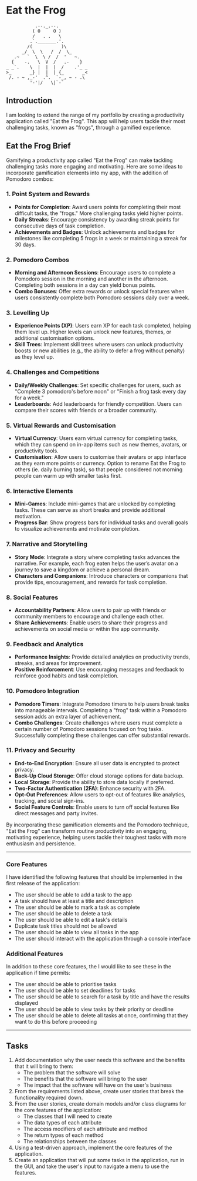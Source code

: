 # Eat the Frog

```
           .--._.--.
          ( O     O )
          /   . .   \
         .`._______.'.
        /(           )\
      _/  \  \   /  /  \_
   .~   `  \  \ /  /  '   ~.
  {    -.   \  V  /   .-    }
_ _`.    \  |  |  |  /    .'_ _
>_       _} |  |  | {_       _<
 /. - ~ ,_-'  .^.  `-_, ~ - .\
         '-'|/   \|`-`   
```

## Introduction

I am looking to extend the range of my portfolio by creating a productivity application called "Eat the Frog". This app will help users tackle their most challenging tasks, known as "frogs", through a gamified experience.

## Eat the Frog Brief

Gamifying a productivity app called "Eat the Frog" can make tackling challenging tasks more engaging and motivating. Here are some ideas to incorporate gamification elements into my app, with the addition of Pomodoro combos:

### 1. **Point System and Rewards**
- **Points for Completion**: Award users points for completing their most difficult tasks, the "frogs." More challenging tasks yield higher points.
- **Daily Streaks**: Encourage consistency by awarding streak points for consecutive days of task completion.
- **Achievements and Badges**: Unlock achievements and badges for milestones like completing 5 frogs in a week or maintaining a streak for 30 days.

### 2. **Pomodoro Combos**
- **Morning and Afternoon Sessions**: Encourage users to complete a Pomodoro session in the morning and another in the afternoon. Completing both sessions in a day can yield bonus points.
- **Combo Bonuses**: Offer extra rewards or unlock special features when users consistently complete both Pomodoro sessions daily over a week.

### 3. **Levelling Up**
- **Experience Points (XP)**: Users earn XP for each task completed, helping them level up. Higher levels can unlock new features, themes, or additional customisation options.
- **Skill Trees**: Implement skill trees where users can unlock productivity boosts or new abilities (e.g., the ability to defer a frog without penalty) as they level up.

### 4. **Challenges and Competitions**
- **Daily/Weekly Challenges**: Set specific challenges for users, such as "Complete 3 pomodoro's before noon" or "Finish a frog task every day for a week."
- **Leaderboards**: Add leaderboards for friendly competition. Users can compare their scores with friends or a broader community.

### 5. **Virtual Rewards and Customisation**
- **Virtual Currency**: Users earn virtual currency for completing tasks, which they can spend on in-app items such as new themes, avatars, or productivity tools.
- **Customisation**: Allow users to customise their avatars or app interface as they earn more points or currency. Option to rename Eat the Frog to others (ie. daily burning task), so that people considered not morning people can warm up with smaller tasks first.

### 6. **Interactive Elements**
- **Mini-Games**: Include mini-games that are unlocked by completing tasks. These can serve as short breaks and provide additional motivation.
- **Progress Bar**: Show progress bars for individual tasks and overall goals to visualize achievements and motivate completion.

### 7. **Narrative and Storytelling**
- **Story Mode**: Integrate a story where completing tasks advances the narrative. For example, each frog eaten helps the user’s avatar on a journey to save a kingdom or achieve a personal dream.
- **Characters and Companions**: Introduce characters or companions that provide tips, encouragement, and rewards for task completion.

### 8. **Social Features**
- **Accountability Partners**: Allow users to pair up with friends or community members to encourage and challenge each other.
- **Share Achievements**: Enable users to share their progress and achievements on social media or within the app community.

### 9. **Feedback and Analytics**
- **Performance Insights**: Provide detailed analytics on productivity trends, streaks, and areas for improvement.
- **Positive Reinforcement**: Use encouraging messages and feedback to reinforce good habits and task completion.

### 10. **Pomodoro Integration**
- **Pomodoro Timers**: Integrate Pomodoro timers to help users break tasks into manageable intervals. Completing a "frog" task within a Pomodoro session adds an extra layer of achievement.
- **Combo Challenges**: Create challenges where users must complete a certain number of Pomodoro sessions focused on frog tasks. Successfully completing these challenges can offer substantial rewards.

### 11. **Privacy and Security**
- **End-to-End Encryption**: Ensure all user data is encrypted to protect privacy.
- **Back-Up Cloud Storage**: Offer cloud storage options for data backup.
- **Local Storage**: Provide the ability to store data locally if preferred.
- **Two-Factor Authentication (2FA)**: Enhance security with 2FA.
- **Opt-Out Preferences**: Allow users to opt-out of features like analytics, tracking, and social sign-ins.
- **Social Feature Controls**: Enable users to turn off social features like direct messages and party invites.

By incorporating these gamification elements and the Pomodoro technique, "Eat the Frog" can transform routine productivity into an engaging, motivating experience, helping users tackle their toughest tasks with more enthusiasm and persistence.

---

### Core Features

I have identified the following features that should be implemented in the first release of the application:

- The user should be able to add a task to the app
- A task should have at least a title and description
- The user should be able to mark a task as complete
- The user should be able to delete a task
- The user should be able to edit a task's details
- Duplicate task titles should not be allowed
- The user should be able to view all tasks in the app
- The user should interact with the application through a console interface


### Additional Features

In addition to these core features, the I would like to see these in the application if time permits:

- The user should be able to prioritise tasks
- The user should be able to set deadlines for tasks
- The user should be able to search for a task by title and have the results displayed
- The user should be able to view tasks by their priority or deadline
- The user should be able to delete all tasks at once, confirming that they want to do this before proceeding

---

## Tasks

1. Add documentation why the user needs this software and the benefits that it will bring to them:
   - The problem that the software will solve
   - The benefits that the software will bring to the user
   - The impact that the software will have on the user's business
2. From the requirements listed above, create user stories that break the functionality required down.
3. From the user stories, create domain models and/or class diagrams for the core features of the application:
   - The classes that I will need to create
   - The data types of each attribute
   - The access modifiers of each attribute and method
   - The return types of each method
   - The relationships between the classes
4. Using a test-driven approach, implement the core features of the application.
5. Create an application that will put some tasks in the application, run in the GUI, and take the user's input to navigate a menu to use the features.
